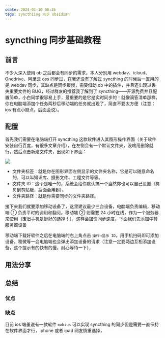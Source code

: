 ```yaml
---
cdate: 2024-01-10 08:36
tags: syncthiing 同步 obsidian 
---
```


# syncthing 同步基础教程

## 前言

不少人深入使用 ob 之后都会有同步的需求，本人分别用 webdav、icloud、Onedrive、阿里云 oss 同步过，在我还没有了解过 syncthing 的时候后一直用的是 webdav 同步，其缺点是同步缓慢，需要借助 ob 中的插件，并且还出现过丢失重要文件的 BUG，经过群友的推荐我了解到了 syncthing——开源免费并且配置简单，小白同学很容易上手，最重要的是它是实时同步的！就像滴答清单那样，你在电脑端添加个任务两秒后移动端的任务就出现了，简直不要太方便（注意：ios 有点小缺点，后面会说）。

## 配置

首先我们需要在电脑端打开 syncthing 这款软件进入其图形操作界面（关于软件安装自行百度，有很多文章介绍），在左侧会有一个默认文件夹，没啥用删除就行，然后点击新建文件夹，出现如下界面：

![](https://api2.mubu.com/v3/document_image/e096fb5d-23c7-4414-960c-23d7ffb1f5fe-7449034.jpg)

- 文件夹标签：就是你在图形界面左侧显示的文件夹名称，它是可以随意命名的，可以叫知识库、摄影文件、工程文件等等。
- 文件夹 ID：这个是唯一的，系统会给你默认搞一个当然你也可以自己设置（拷贝到剪贴板，后面会用到）。
- 文件夹路径：就是你需要同步的文件夹路径。

接下来我们就要添加移动设备了，这里建议最少三台设备，电脑端负责编辑，移动端 ① 负责平时的调用和翻阅，移动端 ② 则需要 24 小时在线，作为一个服务器来使用（废旧手机是挺好的选择！），这样会加快同步速度，下面我们先添加中转服务器设备

移动端下载好软件之后在电脑端的右上角点击 `操作→显示 ID`，用手机扫码即可添加设备，稍微等一会电脑端也会弹出添加设备的请求（注意一定要两边互相添加设备，这个提示有的快有的慢，耐心等待一下），

## 用法分享

## 总结

### 优点

### 缺点

目前 ios 端虽说有一款软件 `mobius` 可以实现 syncthing 的同步但是需要一直保持在软件界面才行，iphone 或者 ipad 网友慎重选择，